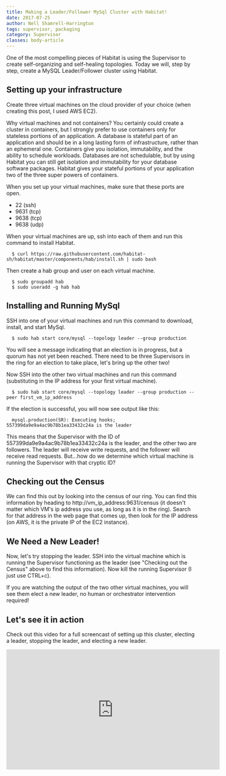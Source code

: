 ```yaml
---
title: Making a Leader/Follower MySql Cluster with Habitat!
date: 2017-07-25
author: Nell Shamrell-Harrington
tags: supervisor, packaging
category: Supervisor
classes: body-article
---
```


One of the most compelling pieces of Habitat is using the Supervisor to create self-organizing and self-healing topologies.  Today we will, step by step, create a MySQL Leader/Follower cluster using Habitat.

## Setting up your infrastructure

Create three virtual machines on the cloud provider of your choice (when creating this post, I used AWS EC2).

Why virtual machines and not containers?  You certainly could create a cluster in containers, but I strongly prefer to use containers only for stateless portions of an application.  A database is stateful part of an application and should be in a long lasting form of infrastructure, rather than an ephemeral one.  Containers give you isolation, immutability, and the ability to schedule workloads.  Databases are not schedulable, but by using Habitat you can still get isolation and immutability for your database software packages.  Habitat gives your stateful portions of your application two of the three super powers of containers.

When you set up your virtual machines, make sure that these ports are open.

* 22 (ssh)
* 9631 (tcp)
* 9638 (tcp)
* 9638 (udp)

When your virtual machines are up, ssh into each of them and run this command to install Habitat.

```console
  $ curl https://raw.githubusercontent.com/habitat-sh/habitat/master/components/hab/install.sh | sudo bash
```

Then create a hab group and user on each virtual machine.

```console
  $ sudo groupadd hab
  $ sudo useradd -g hab hab
```

## Installing and Running MySql

SSH into one of your virtual machines and run this command to download, install, and start MySql.

```console
  $ sudo hab start core/mysql --topology leader --group production
```

You will see a message indicating that an election is in progress, but a quorum has not yet been reached.  There need to be three Supervisors in the ring for an election to take place, let's bring up the other two!

Now SSH into the other two virtual machines and run this command (substituting in the IP address for your first virtual machine).

```console
  $ sudo hab start core/mysql --topology leader --group production --peer first_vm_ip_address
```

If the election is successful, you will now see output like this:

```console
  mysql.production(SR): Executing hooks; 557399da9e9a4ac9b78b1ea33432c24a is the leader
```

This means that the Supervisor with the ID of 557399da9e9a4ac9b78b1ea33432c24a is the leader, and the other two are followers.  The leader will receive write requests, and the follower will receive read requests.  But...how do we determine which virtual machine is running the Supervisor with that cryptic ID?

## Checking out the Census

We can find this out by looking into the census of our ring.  You can find this information by heading to http://vm_ip_address:9631/census (it doesn't matter which VM's ip address you use, as long as it is in the ring).  Search for that address in the web page that comes up, then look for the IP address (on AWS, it is the private IP of the EC2 instance).

## We Need a New Leader!

Now, let's try stopping the leader.  SSH into the virtual machine which is running the Supervisor functioning as the leader (see "Checking out the Census" above to find this information).  Now kill the running Supervisor (I just use CTRL+c).

If you are watching the output of the two other virtual machines, you will see them elect a new leader, no human or orchestrator intervention required!

## Let's see it in action

Check out this video for a full screencast of setting up this cluster, electing a leader, stopping the leader, and electing a new leader.

<iframe width="560" height="315" src="https://www.youtube.com/embed/LKxElvaROFI" frameborder="0" allowfullscreen></iframe>
